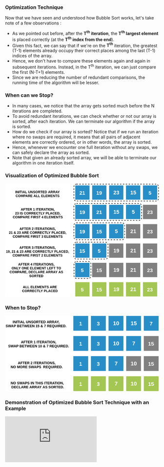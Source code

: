 ### Optimization Technique

Now that we have seen and understood how Bubble Sort works, let's take note of a few observations :

- As we pointed out before, after the **T<sup>th</sup> iteration**, the **T<sup>th</sup> largest element** is placed correctly (at the **T<sup>th</sup>  index from the end**).
- Given this fact, we can say that if we're on the **T<sup>th</sup>**  iteration, the greatest (T-1) elements already occupy their correct places among the last (T-1) indices of the array.
- Hence, we don't have to compare these elements again and again in subsequent iterations. Instead, in the T<sup>th</sup>  iteration, we can just compare the first (N-T+1) elements.
- Since we are reducing the number of redundant comparisons, the running time of the algorithm will be lesser.

### When can we Stop?

- In many cases, we notice that the array gets sorted much before the N iterations are completed.
- To avoid redundant iterations, we can check whether or not our array is sorted, after each iteration. We can terminate our algorithm if the array is sorted.
- How do we check if our array is sorted? Notice that if we run an iteration where no swaps are required, it means that all pairs of adjacent elements are correctly ordered, or in other words, the array is sorted.
- Hence, whenever we encounter one full iteration without any swaps, we can safely declare the array as sorted.
- Note that given an already sorted array, we will be able to terminate our algorithm in one iteration itself.

### Visualization of Optimized Bubble Sort
<img src="images/optimise1.png"/>

### When to Stop?
<img src="images/optimise2.png"/>

### Demonstration of Optimized Bubble Sort Technique with an Example
<iframe src="https://www.youtube.com/embed/UJvH3z_fw-4" frameborder="0" allow="autoplay; encrypted-media" allowfullscreen></iframe>
